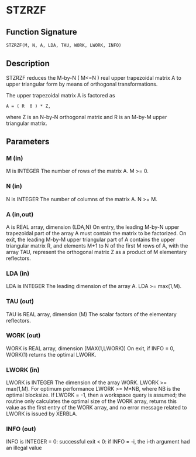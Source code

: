 # STZRZF

## Function Signature

```fortran
STZRZF(M, N, A, LDA, TAU, WORK, LWORK, INFO)
```

## Description


 STZRZF reduces the M-by-N ( M<=N ) real upper trapezoidal matrix A
 to upper triangular form by means of orthogonal transformations.

 The upper trapezoidal matrix A is factored as

    A = ( R  0 ) * Z,

 where Z is an N-by-N orthogonal matrix and R is an M-by-M upper
 triangular matrix.

## Parameters

### M (in)

M is INTEGER The number of rows of the matrix A. M >= 0.

### N (in)

N is INTEGER The number of columns of the matrix A. N >= M.

### A (in,out)

A is REAL array, dimension (LDA,N) On entry, the leading M-by-N upper trapezoidal part of the array A must contain the matrix to be factorized. On exit, the leading M-by-M upper triangular part of A contains the upper triangular matrix R, and elements M+1 to N of the first M rows of A, with the array TAU, represent the orthogonal matrix Z as a product of M elementary reflectors.

### LDA (in)

LDA is INTEGER The leading dimension of the array A. LDA >= max(1,M).

### TAU (out)

TAU is REAL array, dimension (M) The scalar factors of the elementary reflectors.

### WORK (out)

WORK is REAL array, dimension (MAX(1,LWORK)) On exit, if INFO = 0, WORK(1) returns the optimal LWORK.

### LWORK (in)

LWORK is INTEGER The dimension of the array WORK. LWORK >= max(1,M). For optimum performance LWORK >= M*NB, where NB is the optimal blocksize. If LWORK = -1, then a workspace query is assumed; the routine only calculates the optimal size of the WORK array, returns this value as the first entry of the WORK array, and no error message related to LWORK is issued by XERBLA.

### INFO (out)

INFO is INTEGER = 0: successful exit < 0: if INFO = -i, the i-th argument had an illegal value

